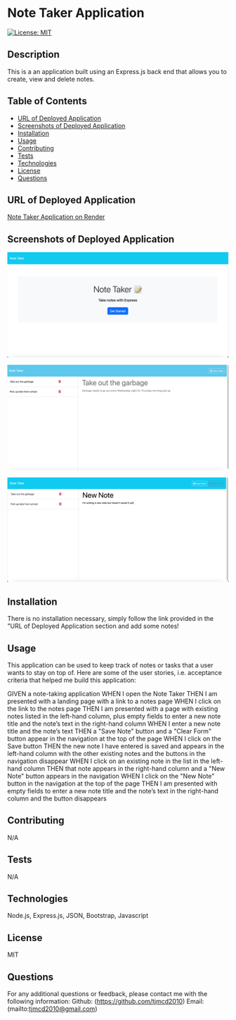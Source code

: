 # Note Taker Application

  [![License: MIT](https://img.shields.io/badge/License-MIT-yellow.svg)](https://opensource.org/licenses/MIT)

  ## Description
  This is a an application built using an Express.js back end that allows you to create, view and delete notes. 

  
  ## Table of Contents
  - [URL of Deployed Application](#url-of-deployed-application)
  - [Screenshots of Deployed Application](#screenshots-of-deployed-application)
  - [Installation](#installation)
  - [Usage](#usage)
  - [Contributing](#contributing)
  - [Tests](#tests)
  - [Technologies](#technologies)
  - [License](#license)
  - [Questions](#questions)

  ## URL of Deployed Application

  [Note Taker Application on Render](https://note-taker-application-h12b.onrender.com)

  ## Screenshots of Deployed Application

  ![Homepage](./public/Images/homepage.png)

  ![Existing Notes and "New Notes" Button](./public/Images/existing-note-new-button.png)

  ![Note in Progress with Save and Clear Buttons](./public/Images/save-clear.png)  

  ## Installation
  There is no installation necessary, simply follow the link provided in the "URL of Deployed Application section and add some notes!

  ## Usage
  This application can be used to keep track of notes or tasks that a user wants to stay on top of. Here are some of the user stories, i.e. 
  acceptance criteria that helped me build this application:

  GIVEN a note-taking application
  WHEN I open the Note Taker
  THEN I am presented with a landing page with a link to a notes page
  WHEN I click on the link to the notes page
  THEN I am presented with a page with existing notes listed in the left-hand column, plus empty fields to enter a new note title and the       note’s text in the right-hand column
  WHEN I enter a new note title and the note’s text
  THEN a "Save Note" button and a "Clear Form" button appear in the navigation at the top of the page
  WHEN I click on the Save button
  THEN the new note I have entered is saved and appears in the left-hand column with the other existing notes and the buttons in the            navigation disappear
  WHEN I click on an existing note in the list in the left-hand column
  THEN that note appears in the right-hand column and a "New Note" button appears in the navigation
  WHEN I click on the "New Note" button in the navigation at the top of the page
  THEN I am presented with empty fields to enter a new note title and the note’s text in the right-hand column and the button disappears

  ## Contributing
  N/A

  ## Tests
  N/A

  ## Technologies
  
  Node.js, Express.js, JSON, Bootstrap, Javascript

   ## License
  MIT

  ## Questions

  For any additional questions or feedback, please contact me with the following information:
  Github: (https://github.com/tjmcd2010)
  Email: (mailto:tjmcd2010@gmail.com)  

